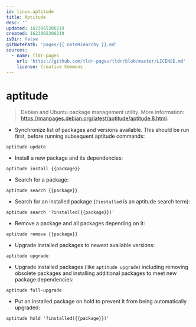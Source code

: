```yaml
---
id: linux.aptitude
title: Aptitude
desc: ''
updated: 1623965306219
created: 1623965306219
isDir: false
gitNotePath: 'pages/{{ noteHiearchy }}.md'
sources:
  - name: tldr-pages
    url: 'https://github.com/tldr-pages/tldr/blob/master/LICENSE.md'
    license: Creative Commons
---
```

# aptitude

> Debian and Ubuntu package management utility.
> More information: <https://manpages.debian.org/latest/aptitude/aptitude.8.html>.

- Synchronize list of packages and versions available. This should be run first, before running subsequent aptitude commands:

`aptitude update`

- Install a new package and its dependencies:

`aptitude install {{package}}`

- Search for a package:

`aptitude search {{package}}`

- Search for an installed package (`?installed` is an aptitude search term):

`aptitude search '?installed({{package}})'`

- Remove a package and all packages depending on it:

`aptitude remove {{package}}`

- Upgrade installed packages to newest available versions:

`aptitude upgrade`

- Upgrade installed packages (like `aptitude upgrade`) including removing obsolete packages and installing additional packages to meet new package dependencies:

`aptitude full-upgrade`

- Put an installed package on hold to prevent it from being automatically upgraded:

`aptitude hold '?installed({{package}})'`

